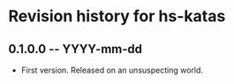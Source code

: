 # Revision history for hs-katas

## 0.1.0.0  -- YYYY-mm-dd

* First version. Released on an unsuspecting world.
